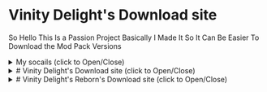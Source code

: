 # Vinity Delight's Download site

So Hello This Is a Passion Project Basically I Made It So It Can Be Easier To Download the Mod Pack Versions
<details close>
<summary> My socails  (click to Open/Close)</summary>
<br>
 
[My YouTube](www.youtube.com/channel/UCF35iqQ2BRqF4IYQA4Ln_0A?sub_confirmation=1)

[My Discord](https://discord.gg/FuW7afAr)

[My GitHub](https://github.com/VINITYYT)


![github-mark](https://github.com/VINITYYT/VINITYYT.github.io/assets/153539666/aaa33654-8303-42d3-ab00-9d7262dd1008)

[My Spotify](https://open.spotify.com/user/315umoonax772l6xbhqztodnyzqe)

![spotify-logo-png-7053 (1)](https://github.com/VINITYYT/VINITYYT.github.io/assets/153539666/555e7343-b191-437f-99c6-588f4b339273)

[My Steam](https://steamcommunity.com/profiles/76561199164993898/)

![steam-logo-transparent (1)](https://github.com/VINITYYT/VINITYYT.github.io/assets/153539666/7bb77548-2406-43e7-8c78-8a42580227d8)

![steam-logo-transparent (1)](https://github.com/VINITYYT/VINITYYT.github.io/assets/153539666/d097e0e5-b7a3-4747-a57f-d5c095cde671)

[My Twitch](https://www.twitch.tv/vinityyt)


![free-twitch-3771096-3147774 (2)](https://github.com/VINITYYT/VINITYYT.github.io/assets/153539666/84cdb70d-17cb-466a-96e1-5143ffe1af5b)

</details>


<details close>
<summary># Vinity Delight's Download site (click to Open/Close)</summary>
<br>

### Version Info
[V1](https://github.com/VINITYYT/Delights-V1/raw/main/Vinity's%20Delights-V1.zip) ( click on the blue text to download )

> added base mods and fixed issuis

[V2](https://github.com/VINITYYT/Delights-V2/raw/main/Vinity's%20Delights-V2.zip) ( click on the blue text to download )
> added more mods and fixed bugs.

[V3](https://github.com/VINITYYT/Delights-V3/raw/main/Vinity's%20Delights-V3.zip) ( click on the blue text to download )
> added Better Building Generation And Structures

[V4](https://github.com/VINITYYT/Delights-V4/raw/main/Vinity's%20Delights-V4.zip) ( click on the blue text to download )
> added more Structures Animation and More Food Items

 [V5](https://github.com/VINITYYT/Delights-V5/raw/main/Vinity's%20Delights-V5.zip) ( click on the blue text to download )
> added more furniture And Performince Fixes ( Quick Load )

 [V6](https://github.com/VINITYYT/Delights-V6/raw/main/Vinity's%20Delights-V6.zip) ( click on the blue text to download )
> added more Performince Mods and edded Complementary Shaders - Reimagined

 [V7](https://github.com/VINITYYT/Delights-V7/raw/main/Vinity's%20Delights-V7.zip) ( click on the blue text to download )
> added over 290 Bioms and structers

 [V8](https://github.com/VINITYYT/Delights-V8/raw/main/Vinity's%20Delights-V8.zip) ( click on the blue text to download )
> added over 93 mobs and structers for each mob

 [V9](https://github.com/VINITYYT/Delights-V9/raw/main/Vinity's%20Delights-V9.zip) ( click on the blue text to download )
> added ALOT OF structers (i dont even know how meny) and some mods

 [V10](https://github.com/VINITYYT/Delights-V10/raw/main/Vinity's%20Delights-V10.zip) ( click on the blue text to download )
> added Mostly magic and storage mods and also added mods to make the world seam more realistic

#### Versions
 [V1](https://github.com/VINITYYT/Delights-V1/raw/main/Vinity's%20Delights-V1.zip) 
 > 21 Mods

 [V2](https://github.com/VINITYYT/Delights-V2/raw/main/Vinity's%20Delights-V2.zip)
 > 33 Mods

 [V3](https://github.com/VINITYYT/Delights-V3/raw/main/Vinity's%20Delights-V3.zip) 
 > 47 Mods

 [V4](https://github.com/VINITYYT/Delights-V4/raw/main/Vinity's%20Delights-V4.zip) 
 > 61 Mods

 [V5](https://github.com/VINITYYT/Delights-V5/raw/main/Vinity's%20Delights-V5.zip) 
 > 69 Mods

 [V6](https://github.com/VINITYYT/Delights-V6/raw/main/Vinity's%20Delights-V6.zip)
 > 79 Mods

 [V7](https://github.com/VINITYYT/Delights-V7/raw/main/Vinity's%20Delights-V7.zip)
 > 79 Mods

 [V8](https://github.com/VINITYYT/Delights-V8/raw/main/Vinity's%20Delights-V8.zip)
 > 87 Mods

 [V9](https://github.com/VINITYYT/Delights-V9/raw/main/Vinity's%20Delights-V9.zip)
 > 104 Mods

 [V10](https://github.com/VINITYYT/Delights-V10/raw/main/Vinity's%20Delights-V10.zip)
 > 138 Mods
</details>

<details close>
<summary># Vinity Delight's Reborn's Download site (click to Open/Close)</summary>
<br>
 IP = Vinitys.aternos.me

### Version Info
[V1](https://github.com/VINITYYT/V1R/raw/main/Vinity's%20Delight's%20%20Reborn-V1.zip) ( click on [V1] to downlaod the Version 1 Of the modpack )

> added base mods.

#### Versions

[V1](https://github.com/VINITYYT/V1R/raw/main/Vinity's%20Delight's%20%20Reborn-V1.zip) 
> 20 Mods
</details>
